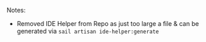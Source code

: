 Notes:
- Removed IDE Helper from Repo as just too large a file & can be generated via `sail artisan ide-helper:generate`
